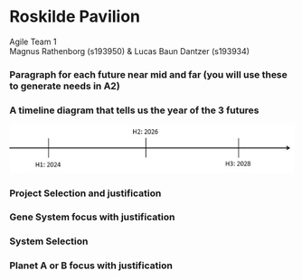# Roskilde Pavilion

Agile Team 1 \
Magnus Rathenborg (s193950) & Lucas Baun Dantzer (s193934)

### Paragraph for each future near mid and far (you will use these to generate needs in A2)

### A timeline diagram that tells us the year of the 3 futures

<img src="../Images/A1 Timeline.jpg">

### Project Selection and justification

### Gene System focus with justification

### System Selection

### Planet A or B focus with justification

